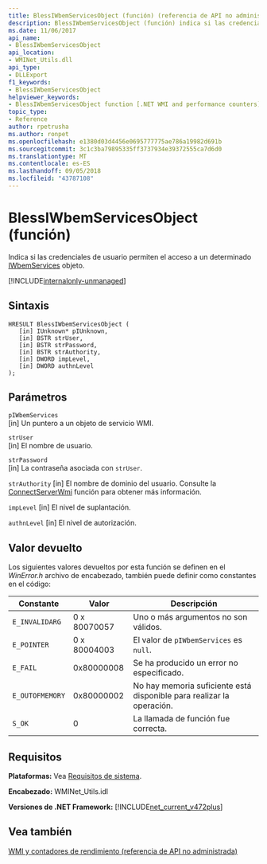 ```yaml
---
title: BlessIWbemServicesObject (función) (referencia de API no administrada)
description: BlessIWbemServicesObject (función) indica si las credenciales de usuario permiten el acceso a un objeto IWbemServices
ms.date: 11/06/2017
api_name:
- BlessIWbemServicesObject
api_location:
- WMINet_Utils.dll
api_type:
- DLLExport
f1_keywords:
- BlessIWbemServicesObject
helpviewer_keywords:
- BlessIWbemServicesObject function [.NET WMI and performance counters]
topic_type:
- Reference
author: rpetrusha
ms.author: ronpet
ms.openlocfilehash: e1380d03d4456e0695777775ae786a19982d691b
ms.sourcegitcommit: 3c1c3ba79895335ff3737934e39372555ca7d6d0
ms.translationtype: MT
ms.contentlocale: es-ES
ms.lasthandoff: 09/05/2018
ms.locfileid: "43787108"
---
```

# <a name="blessiwbemservicesobject-function"></a>BlessIWbemServicesObject (función)
Indica si las credenciales de usuario permiten el acceso a un determinado [IWbemServices](/windows/desktop/api/wbemcli/nn-wbemcli-iwbemservices) objeto.   
  
[!INCLUDE[internalonly-unmanaged](../../../../includes/internalonly-unmanaged.md)]
  
## <a name="syntax"></a>Sintaxis  
  
```  
HRESULT BlessIWbemServicesObject (
   [in] IUnknown* pIUnknown,
   [in] BSTR strUser, 
   [in] BSTR strPassword, 
   [in] BSTR strAuthority, 
   [in] DWORD impLevel, 
   [in] DWORD authnLevel
);
```  

## <a name="parameters"></a>Parámetros

`pIWbemServices`  
[in] Un puntero a un objeto de servicio WMI.

`strUser`  
[in] El nombre de usuario.

`strPassword`  
[in] La contraseña asociada con `strUser`.

`strAuthority` [in] El nombre de dominio del usuario. Consulte la [ConnectServerWmi](connectserverwmi.md) función para obtener más información.

`impLevel` [in] El nivel de suplantación.

`authnLevel` [in] El nivel de autorización.

## <a name="return-value"></a>Valor devuelto

Los siguientes valores devueltos por esta función se definen en el *WinError.h* archivo de encabezado, también puede definir como constantes en el código:

|Constante  |Valor  |Descripción  |
|---------|---------|---------|
| `E_INVALIDARG` | 0 x 80070057 | Uno o más argumentos no son válidos. |
| `E_POINTER` | 0 x 80004003 | El valor de `pIWbemServices` es `null`. | 
| `E_FAIL` | 0x80000008 | Se ha producido un error no especificado. |
| `E_OUTOFMEMORY` | 0x80000002 | No hay memoria suficiente está disponible para realizar la operación. | 
| `S_OK` | 0 | La llamada de función fue correcta. | 

## <a name="requirements"></a>Requisitos  
 **Plataformas:** Vea [Requisitos de sistema](../../../../docs/framework/get-started/system-requirements.md).  
  
 **Encabezado:** WMINet_Utils.idl  
  
 **Versiones de .NET Framework:** [!INCLUDE[net_current_v472plus](../../../../includes/net-current-v472plus.md)]  
  
## <a name="see-also"></a>Vea también  
[WMI y contadores de rendimiento (referencia de API no administrada)](index.md)
